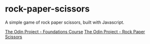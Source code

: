 # rock-paper-scissors

A simple game of rock paper scissors, built with Javascript.

[The Odin Project - Foundations Course](https://www.theodinproject.com/courses/foundations)
[The Odin Project - Rock Paper Scissors](https://www.theodinproject.com/courses/foundations/lessons/rock-paper-scissors)
